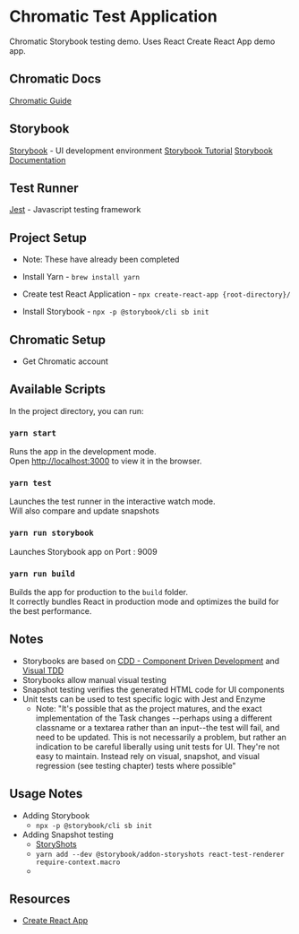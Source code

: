 # Chromatic Test Application

Chromatic Storybook testing demo. Uses React Create React App demo app.

## Chromatic Docs

[Chromatic Guide](http://docs.chromaticqa.com/)

## Storybook

[Storybook](https://storybook.js.org/) - UI development environment
[Storybook Tutorial](https://www.learnstorybook.com/react/en/get-started/)
[Storybook Documentation](https://storybook.js.org/basics/introduction/)

## Test Runner

[Jest](https://jestjs.io/) - Javascript testing framework

## Project Setup
* Note: These have already been completed

* Install Yarn - `brew install yarn`
* Create test React Application - `npx create-react-app {root-directory}/`
* Install Storybook - `npx -p @storybook/cli sb init`

## Chromatic Setup

* Get Chromatic account

## Available Scripts

In the project directory, you can run:

### `yarn start`

Runs the app in the development mode.<br>
Open [http://localhost:3000](http://localhost:3000) to view it in the browser.

### `yarn test`

Launches the test runner in the interactive watch mode.<br>
Will also compare and update snapshots<br>

### `yarn run storybook`

Launches Storybook app on Port : 9009<br>

### `yarn run build`

Builds the app for production to the `build` folder.<br>
It correctly bundles React in production mode and optimizes the build for the best performance.

## Notes

* Storybooks are based on [CDD - Component Driven Development](https://blog.hichroma.com/component-driven-development-ce1109d56c8e) and [Visual TDD](https://blog.hichroma.com/visual-test-driven-development-aec1c98bed87)
* Storybooks allow manual visual testing
* Snapshot testing verifies the generated HTML code for UI components
* Unit tests can be used to test specific logic with Jest and Enzyme
  * Note: "It's possible that as the project matures, and the exact implementation of the Task changes --perhaps using a different classname or a textarea rather than an input--the test will fail, and need to be updated. This is not necessarily a problem, but rather an indication to be careful liberally using unit tests for UI. They're not easy to maintain. Instead rely on visual, snapshot, and visual regression (see testing chapter) tests where possible"


## Usage Notes

* Adding Storybook
  * `npx -p @storybook/cli sb init`
* Adding Snapshot testing
  * [StoryShots](https://github.com/storybooks/storybook/tree/master/addons/storyshots)
  * `yarn add --dev @storybook/addon-storyshots react-test-renderer require-context.macro`
  *

## Resources

- [Create React App](https://github.com/facebook/create-react-app)
